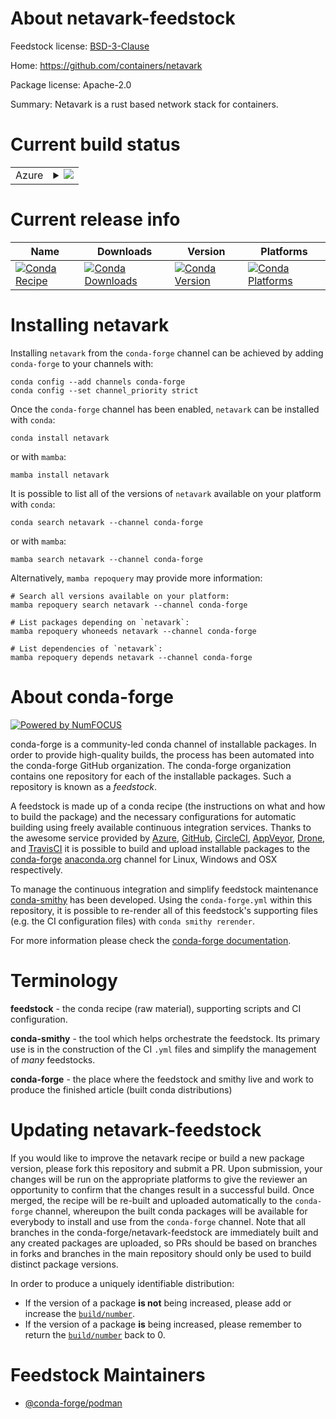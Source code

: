About netavark-feedstock
========================

Feedstock license: [BSD-3-Clause](https://github.com/conda-forge/netavark-feedstock/blob/main/LICENSE.txt)

Home: https://github.com/containers/netavark

Package license: Apache-2.0

Summary: Netavark is a rust based network stack for containers.

Current build status
====================


<table>
    
  <tr>
    <td>Azure</td>
    <td>
      <details>
        <summary>
          <a href="https://dev.azure.com/conda-forge/feedstock-builds/_build/latest?definitionId=22242&branchName=main">
            <img src="https://dev.azure.com/conda-forge/feedstock-builds/_apis/build/status/netavark-feedstock?branchName=main">
          </a>
        </summary>
        <table>
          <thead><tr><th>Variant</th><th>Status</th></tr></thead>
          <tbody><tr>
              <td>linux_64</td>
              <td>
                <a href="https://dev.azure.com/conda-forge/feedstock-builds/_build/latest?definitionId=22242&branchName=main">
                  <img src="https://dev.azure.com/conda-forge/feedstock-builds/_apis/build/status/netavark-feedstock?branchName=main&jobName=linux&configuration=linux%20linux_64_" alt="variant">
                </a>
              </td>
            </tr><tr>
              <td>osx_64</td>
              <td>
                <a href="https://dev.azure.com/conda-forge/feedstock-builds/_build/latest?definitionId=22242&branchName=main">
                  <img src="https://dev.azure.com/conda-forge/feedstock-builds/_apis/build/status/netavark-feedstock?branchName=main&jobName=osx&configuration=osx%20osx_64_" alt="variant">
                </a>
              </td>
            </tr><tr>
              <td>osx_arm64</td>
              <td>
                <a href="https://dev.azure.com/conda-forge/feedstock-builds/_build/latest?definitionId=22242&branchName=main">
                  <img src="https://dev.azure.com/conda-forge/feedstock-builds/_apis/build/status/netavark-feedstock?branchName=main&jobName=osx&configuration=osx%20osx_arm64_" alt="variant">
                </a>
              </td>
            </tr>
          </tbody>
        </table>
      </details>
    </td>
  </tr>
</table>

Current release info
====================

| Name | Downloads | Version | Platforms |
| --- | --- | --- | --- |
| [![Conda Recipe](https://img.shields.io/badge/recipe-netavark-green.svg)](https://anaconda.org/conda-forge/netavark) | [![Conda Downloads](https://img.shields.io/conda/dn/conda-forge/netavark.svg)](https://anaconda.org/conda-forge/netavark) | [![Conda Version](https://img.shields.io/conda/vn/conda-forge/netavark.svg)](https://anaconda.org/conda-forge/netavark) | [![Conda Platforms](https://img.shields.io/conda/pn/conda-forge/netavark.svg)](https://anaconda.org/conda-forge/netavark) |

Installing netavark
===================

Installing `netavark` from the `conda-forge` channel can be achieved by adding `conda-forge` to your channels with:

```
conda config --add channels conda-forge
conda config --set channel_priority strict
```

Once the `conda-forge` channel has been enabled, `netavark` can be installed with `conda`:

```
conda install netavark
```

or with `mamba`:

```
mamba install netavark
```

It is possible to list all of the versions of `netavark` available on your platform with `conda`:

```
conda search netavark --channel conda-forge
```

or with `mamba`:

```
mamba search netavark --channel conda-forge
```

Alternatively, `mamba repoquery` may provide more information:

```
# Search all versions available on your platform:
mamba repoquery search netavark --channel conda-forge

# List packages depending on `netavark`:
mamba repoquery whoneeds netavark --channel conda-forge

# List dependencies of `netavark`:
mamba repoquery depends netavark --channel conda-forge
```


About conda-forge
=================

[![Powered by
NumFOCUS](https://img.shields.io/badge/powered%20by-NumFOCUS-orange.svg?style=flat&colorA=E1523D&colorB=007D8A)](https://numfocus.org)

conda-forge is a community-led conda channel of installable packages.
In order to provide high-quality builds, the process has been automated into the
conda-forge GitHub organization. The conda-forge organization contains one repository
for each of the installable packages. Such a repository is known as a *feedstock*.

A feedstock is made up of a conda recipe (the instructions on what and how to build
the package) and the necessary configurations for automatic building using freely
available continuous integration services. Thanks to the awesome service provided by
[Azure](https://azure.microsoft.com/en-us/services/devops/), [GitHub](https://github.com/),
[CircleCI](https://circleci.com/), [AppVeyor](https://www.appveyor.com/),
[Drone](https://cloud.drone.io/welcome), and [TravisCI](https://travis-ci.com/)
it is possible to build and upload installable packages to the
[conda-forge](https://anaconda.org/conda-forge) [anaconda.org](https://anaconda.org/)
channel for Linux, Windows and OSX respectively.

To manage the continuous integration and simplify feedstock maintenance
[conda-smithy](https://github.com/conda-forge/conda-smithy) has been developed.
Using the ``conda-forge.yml`` within this repository, it is possible to re-render all of
this feedstock's supporting files (e.g. the CI configuration files) with ``conda smithy rerender``.

For more information please check the [conda-forge documentation](https://conda-forge.org/docs/).

Terminology
===========

**feedstock** - the conda recipe (raw material), supporting scripts and CI configuration.

**conda-smithy** - the tool which helps orchestrate the feedstock.
                   Its primary use is in the construction of the CI ``.yml`` files
                   and simplify the management of *many* feedstocks.

**conda-forge** - the place where the feedstock and smithy live and work to
                  produce the finished article (built conda distributions)


Updating netavark-feedstock
===========================

If you would like to improve the netavark recipe or build a new
package version, please fork this repository and submit a PR. Upon submission,
your changes will be run on the appropriate platforms to give the reviewer an
opportunity to confirm that the changes result in a successful build. Once
merged, the recipe will be re-built and uploaded automatically to the
`conda-forge` channel, whereupon the built conda packages will be available for
everybody to install and use from the `conda-forge` channel.
Note that all branches in the conda-forge/netavark-feedstock are
immediately built and any created packages are uploaded, so PRs should be based
on branches in forks and branches in the main repository should only be used to
build distinct package versions.

In order to produce a uniquely identifiable distribution:
 * If the version of a package **is not** being increased, please add or increase
   the [``build/number``](https://docs.conda.io/projects/conda-build/en/latest/resources/define-metadata.html#build-number-and-string).
 * If the version of a package **is** being increased, please remember to return
   the [``build/number``](https://docs.conda.io/projects/conda-build/en/latest/resources/define-metadata.html#build-number-and-string)
   back to 0.

Feedstock Maintainers
=====================

* [@conda-forge/podman](https://github.com/conda-forge/podman/)

